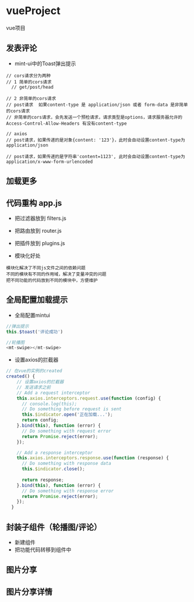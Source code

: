 # vueProject

vue项目

## 发表评论

- mint-ui中的Toast弹出提示

```
// cors请求分为两种
// 1 简单的cors请求
  // get/post/head
  
// 2 非简单的cors请求
// post请求  如果content-type 是 application/json 或者 form-data 是非简单的cors请求
// 非简单的cors请求，会先发送一个预检请求，请求类型是options，请求服务器允许的Access-Control-Allow-Headers 有没有content-type

// axios 
// post请求，如果传递的是对象{content: '123'}，此时会自动设置content-type为application/json

// post请求，如果传递的是字符串'content=1123', 此时会自动设置content-type为application/x-www-form-urlencoded
```

## 加载更多



## 代码重构 app.js

- 把过滤器放到 filters.js
- 把路由放到 router.js
- 把插件放到 plugins.js


- 模块化好处

```
模块化解决了不同js文件之间的依赖问题
不同的模块有不同的作用域，解决了变量冲突的问题
把不同功能的代码放到不同的模块中，方便维护
```


## 全局配置加载提示

- 全局配置mintui

```js
//弹出提示
this.$toast('评论成功')

//轮播图
<mt-swipe></mt-swipe>
```

- 设置axios的拦截器

```js
// 在vue的实例的created
created() {
    // 设置axios的拦截器
    // 发送请求之前
    // Add a request interceptor
    this.axios.interceptors.request.use(function (config) {
      // console.log(this);
      // Do something before request is sent
      this.$indicator.open('正在加载...');
      return config;
    }.bind(this), function (error) {
      // Do something with request error
      return Promise.reject(error);
    });

    // Add a response interceptor
    this.axios.interceptors.response.use(function (response) {
      // Do something with response data
      this.$indicator.close();
      
      return response;
    }.bind(this), function (error) {
      // Do something with response error
      return Promise.reject(error);
    });
  }
```

## 封装子组件（轮播图/评论）

- 新建组件
- 把功能代码转移到组件中

## 图片分享

## 图片分享详情